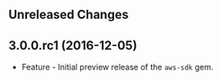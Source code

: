 Unreleased Changes
------------------

3.0.0.rc1 (2016-12-05)
------------------

* Feature - Initial preview release of the `aws-sdk` gem.

